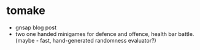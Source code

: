 # tomake

- gnsap blog post
- two one handed minigames for defence and offence, health bar battle.
 (maybe - fast, hand-generated randomness evaluator?)
